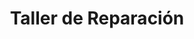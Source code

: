 ---
title: "Taller de Reparación"
url: /alcala-de-henares/taller-de-reparacion/
shop: reparación de automóviles
---